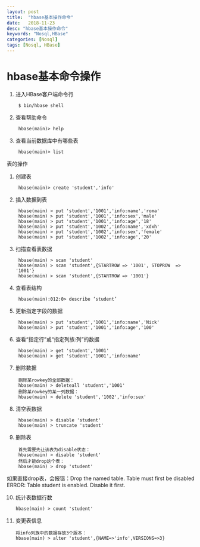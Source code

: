 ```yaml
---
layout: post
title:  "hbase基本操作命令"
date:   2018-11-23
desc: "hbase基本操作命令"
keywords: "Nosql,HBase"
categories: [Nosql]
tags: [Nosql, HBase]
---
```



# hbase基本命令操作

1) 进入HBase客户端命令行

		$ bin/hbase shell

2) 查看帮助命令

		hbase(main)> help

3) 查看当前数据库中有哪些表

		hbase(main)> list

表的操作

1) 创建表

		hbase(main)> create 'student','info'

2) 插入数据到表

		hbase(main) > put 'student','1001','info:name','roma'
		hbase(main) > put 'student','1001','info:sex','male'
		hbase(main) > put 'student','1001','info:age','18'
		hbase(main) > put 'student','1002','info:name','xdxh'
		hbase(main) > put 'student','1002','info:sex','female'
		hbase(main) > put 'student','1002','info:age','20'

3) 扫描查看表数据

		hbase(main) > scan 'student'
		hbase(main) > scan 'student',{STARTROW => '1001', STOPROW  => '1001'}
		hbase(main) > scan 'student',{STARTROW => '1001'}

4) 查看表结构

		hbase(main):012:0> describe ‘student’

5) 更新指定字段的数据

		hbase(main) > put 'student','1001','info:name','Nick'
		hbase(main) > put 'student','1001','info:age','100'

6) 查看“指定行”或“指定列族:列”的数据

		hbase(main) > get 'student','1001'
		hbase(main) > get 'student','1001','info:name'

7) 删除数据

		删除某rowkey的全部数据：
		hbase(main) > deleteall 'student','1001'
		删除某rowkey的某一列数据：
		hbase(main) > delete 'student','1002','info:sex'

8) 清空表数据

		hbase(main) > disable 'student'
		hbase(main) > truncate 'student'


9) 删除表

		首先需要先让该表为disable状态：
		hbase(main) > disable 'student'
		然后才能drop这个表：
		hbase(main) > drop 'student'

如果直接drop表，会报错：Drop the named table. Table must first be disabled
ERROR: Table student is enabled. Disable it first.

10) 统计表数据行数

		hbase(main) > count 'student'

11) 变更表信息

		将info列族中的数据存放3个版本：
		hbase(main) > alter 'student',{NAME=>'info',VERSIONS=>3}


